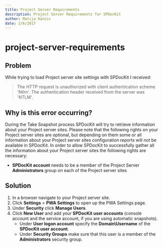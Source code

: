 ```yaml
---
title: Project Server Requirements
description: Project Server Requirements for SPDocKit
author: Matija Hanzic
date: 2/6/2017
---
```


# project-server-requirements

## Problem

While trying to load Project server site settings with SPDocKit I received:

> The HTTP request is unauthorized with client authentication scheme 'Ntlm'. The authentication header received from the server was 'NTLM'.

## Why is this error occurring?

During the Take Snapshot process SPDocKit will try to retrieve information about your Project server sites. Please note that the following rights on your Project server sites are optional, but depending on them some or all information about your Project server sites configuration reports will not be available in SPDocKit. In order to allow SPDocKit to successfully gather all the information about your Project server sites the following rights are necessary:

* **SPDocKit account** needs to be a member of the Project Server **Administrators** group on each of the Project server sites

## Solution

1. In a browser navigate to your Project server site.
2. Click **Settings** &gt; **PWA Settings** to open up the PWA Settings page.
3. Under **Security** click **Manage Users**.
4. Click **New User** and add your **SPDocKit user accounts** \(console account and the service account, if you are using automatic snapshots\).
   * Under **User logon account** specify the **Domain\Username** of the **SPDocKit user account**.
   * Under **Security Groups** make sure that this user is a member of the **Administrators** security group.

